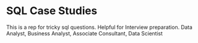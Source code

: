 # SQL Case Studies
This is a rep for tricky sql questions. Helpful for Interview preparation. Data Analyst, Business Analyst, Associate Consultant, Data Scientist
